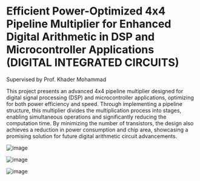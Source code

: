 # Efficient Power-Optimized 4x4 Pipeline Multiplier for Enhanced Digital Arithmetic in DSP and Microcontroller Applications (DIGITAL INTEGRATED CIRCUITS)
Supervised by Prof. Khader Mohammad

This project presents an advanced 4x4 pipeline multiplier designed for digital signal processing (DSP) and microcontroller applications, optimizing for both power efficiency and speed. Through implementing a pipeline structure, this multiplier divides the multiplication process into stages, enabling simultaneous operations and significantly reducing the computation time. By minimizing the number of transistors, the design also achieves a reduction in power consumption and chip area, showcasing a promising solution for future digital arithmetic circuit advancements.

![image](https://github.com/user-attachments/assets/7e76d3e2-6071-4cc3-9304-eba70e67793b)

![image](https://github.com/user-attachments/assets/fc907002-7ea1-4421-87fe-1a090a66ba0f)

![image](https://github.com/user-attachments/assets/76b75875-1d07-404d-baf2-464ba7569656)
